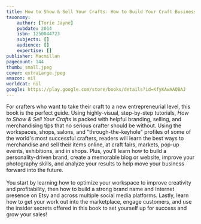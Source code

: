 ```yaml
---
title: How to Show & Sell Your Crafts: How to Build Your Craft Business at Home, Online, and in the Marketplace
taxonomy:
	author: [Torie Jayne]
	pubdate: 2014
	isbn: 1250044723
	subjects: []
	audience: []
	expertise: []
publisher: Macmillan
pagecount: 144
thumb: small.jpeg
cover: extraLarge.jpeg
amazon: nil
worldcat: nil
google: https://play.google.com/store/books/details?id=KfyKAwAAQBAJ
---
```

<p>For crafters who want to take their craft to a new entrepreneurial level, this book is the perfect guide. Using highly-visual, step-by-step tutorials, <i>How to Show & Sell Your Crafts</i> is packed with helpful branding, selling, and merchandising tips that no serious crafter should be without. Using the workspaces, shops, salons, and "through-the-keyhole" profiles of some of the world's most successful crafters, readers will learn the best ways to merchandise and sell their items online, at craft fairs, markets, pop-up events, exhibitions, and in shops. Plus, you'll learn how to build a personality-driven brand, create a memorable blog or website, improve your photography skills, and analyze your results to help move your business forward into the future.<br><br>You start by learning how to optimize your workspace to improve creativity and profitability, then how to build a strong brand name and Internet presence on Etsy and across multiple social media platforms. Lastly, learn how to get your work out into the marketplace, engage customers, and use the insider secrets offered in this book to set yourself up for success and grow your sales!</p>